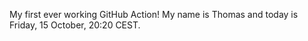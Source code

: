 My first ever working GitHub Action!
My name is Thomas and today is Friday, 15 October, 20:20 CEST. 
